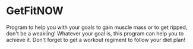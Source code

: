 # GetFitNOW
Program to help you with your goals to gain muscle mass or to get ripped, don't be a weakling! Whatever your goal is, this program can help you to achieve it. Don't forget to get a workout regiment to follow your diet plan!
